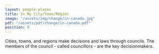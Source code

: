 ```yaml
---
layout: people-places
title: In My City/Town/Region
image: "/assets/img/change/in-canada.jpg"
pdf: "/assets/pdf/change/in-canada.pdf"
position: 9
---
```

Cities, towns, and regions make decisions and laws through councils. The members of the council - called councillors - are the key decisionmakers.